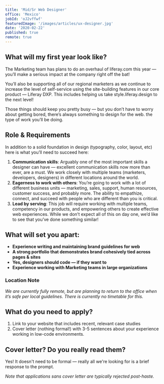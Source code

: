```yaml
---
title: 'Mid/Sr Web Designer'
office: 'Mexico'
jobId: 'oJ2vffwf'
featuredImage: '/images/articles/ux-designer.jpg'
date: '2020-02-22'
published: true
remote: true
---
```


## What will my first year look like?

The Marketing team has plans to do an overhaul of liferay.com this year — you’ll make a serious impact at the company right off the bat! 

You’ll also be supporting all of our regional marketers as we continue to increase the level of self-service using the site-building features in our core product — Liferay DXP. This includes helping us take style.liferay.design to the next level!

Those things should keep you pretty busy — but you don’t have to worry about getting bored, there’s always something to design for the web. 
the type of work you’ll be doing.

## Role & Requirements

In addition to a solid foundation in design (typography, color, layout, etc) here is what you’ll need to succeed here:

1. **Communication skills**: Arguably one of the most important skills a designer can have — excellent communication skills now more than ever, are a must. We work closely with multiple teams (marketers, developers, designers) in different locations around the world.
2. **Eagerness to work with others**: You’re going to work with a lot of different business units — marketing, sales, support, human resources, customer success, and probably more. The ability to empathize, connect, and succeed with people who are different than you is critical.
3. **Lead by serving**: This job will require working with multiple teams, competency in our products, and empowering others to create effective web experiences. While we don’t expect all of this on day one, we’d like to see that you’ve done something similar!


## What will set you apart:
* **Experience writing and maintaining brand guidelines for web**
* **A strong portfolio that demonstrates brand cohesively tied across pages & sites**
* **Yes, designers should code — if they want to**
* **Experience working with Marketing teams in large organizations**


### Location Note
_We are currently fully remote, but are planning to return to the office when it’s safe per local guidelines. There is currently no timetable for this._ 


## What do you need to apply?

1. Link to your website that includes recent, relevant case studies
2. Cover letter (nothing formal!) with 3-5 sentences about your experience working in low-code environments.


## Cover letter? Do you really read them?

Yes! It doesn't need to be formal — really all we're looking for is a brief response to the prompt.

_Note that applications sans cover letter are typically rejected post-haste._


